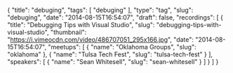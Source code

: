 {
  "title": "debuging",
  "tags": [
    "debuging"
  ],
  "type": "tag",
  "slug": "debuging",
  "date": "2014-08-15T16:54:07",
  "draft": false,
  "recordings": [
    {
      "title": "Debugging Tips with Visual Studio",
      "slug": "debugging-tips-with-visual-studio",
      "thumbnail": "https://i.vimeocdn.com/video/486707051_295x166.jpg",
      "date": "2014-08-15T16:54:07",
      "meetups": [
        {
          "name": "Oklahoma Groups",
          "slug": "oklahoma"
        },
        {
          "name": "Tulsa Tech Fest",
          "slug": "tulsa-tech-fest"
        }
      ],
      "speakers": [
        {
          "name": "Sean Whitesell",
          "slug": "sean-whitesell"
        }
      ]
    }
  ]
}